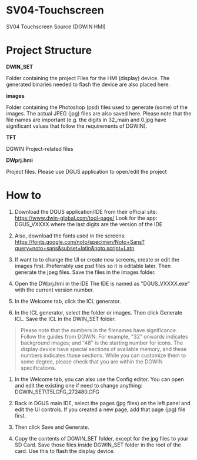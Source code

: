 # SV04-Touchscreen
SV04 Touchscreen Source (DGWIN HMI)

# Project Structure
**DWIN_SET**

Folder containing the project Files for the HMI (display) device.
The generated binaries needed to flash the device are also placed here.

**images**

Folder containing the Photoshop (psd) files used to generate (some) of the 
images. The actual JPEG (jpg) files are also saved here.
Please note that the file names are important (e.g. the digits in 32_main
and 0.jpg have significant values that follow the requirements of DGWIN).

**TFT**

DGWIN Project-related files

**DWprj.hmi**

Project files. Please use DGUS application to open/edit the project


# How to
1. Download the DGUS application/IDE from their official site:
https://www.dwin-global.com/tool-page/
Look for the app: DGUS_VXXXX where the last digits are the version of the IDE

1. Also, download the fonts used in the screens:
https://fonts.google.com/noto/specimen/Noto+Sans?query=noto+sans&subset=latin&noto.script=Latn

1. If want to to change the UI or create new screens, create or edit the images first.
Preferrably use psd files so it is editable later. Then generate the jpeg files.
Save the files in the images folder.

1. Open the DWprj.hmi in the IDE
The IDE is named as "DGUS_VXXXX.exe" with the current version number.

1. In the Welcome tab, click the ICL generator.

1. In the ICL generator, select the folder or images.
Then click Generate ICL.
Save the ICL in the DWIN_SET folder.

> Please note that the numbers in the filenames have significance. Follow the guides from DGWIN.
> For example, "32" onwards indicates background images; and "48" is the starting number for icons.
> The display device have special sections of available memory, and these numbers indicates those sections.
> While you can customize them to some degree, please check that you are within the DGWIN specifications.

1. In the Welcome tab, you can also use the Config editor.
You can open and edit the existing one if need to change anything: DGWIN_SET\T5LCFG_272480.CFG

1. Back in DGUS main IDE, select the pages (jpg files) on the left panel and edit the UI controls.
If you created a new page, add that page (jpg) file first.

1. Then click Save and Generate.

1. Copy the contents of DGWIN_SET folder, except for the jpg files to your SD Card.
Save those files inside DGWIN_SET folder in the root of the card.
Use this to flash the display device.
